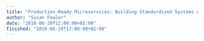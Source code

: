 ```yaml
---
title: "Production-Ready Microservices: Building Standardized Systems Across an Engineering Organization"
author: "Susan Fowler"
date: "2018-06-20T12:00:00+02:00"
finished: "2018-06-28T12:00:00+02:00"
---
```


